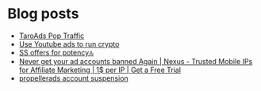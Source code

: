 # Blog posts
<!-- BLOG-POST-LIST:START -->
- [TaroAds Pop Traffic](https://afflift.com/f/threads/taroads-pop-traffic.10394/)
- [Use Youtube ads to run crypto](https://afflift.com/f/threads/use-youtube-ads-to-run-crypto.10441/)
- [SS offers for potency🔝](https://afflift.com/f/threads/ss-offers-for-potency%F0%9F%94%9D.10443/)
- [Never get your ad accounts banned Again | Nexus - Trusted Mobile IPs for Affiliate Marketing | 1$ per IP | Get a Free Trial](https://afflift.com/f/threads/never-get-your-ad-accounts-banned-again-nexus-trusted-mobile-ips-for-affiliate-marketing-1-per-ip-get-a-free-trial.10442/)
- [propellerads account suspension](https://afflift.com/f/threads/propellerads-account-suspension.10339/)
<!-- BLOG-POST-LIST:END -->
